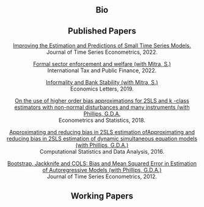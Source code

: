 <center><h2> Bio</h2></center>

  

<center><h2> Published Papers</h2></center>
<p><center><a href="doi:10.1515/jtse-2021-0051">Improving the Estimation and Predictions of Small Time Series Models.</a> <br>
  Journal of Time Series Econometrics, 2022. </center></p>  

<p><center><a href="doi:10.1007/s10797-022-09725-1">Formal sector enforcement and welfare (with Mitra, S.)</a> <br>
International Tax and Public Finance, 2022.
</center></p>  

<p><center><a href="doi:10.1016/j.econlet.2019.06.012">Informality and Bank Stability (with Mitra, S.)</a> <br> 
  Economics Letters, 2019.</center></p> 

<p><center><a href="hdoi:10.1016/j.ecosta.2017.06.002">On the use of higher order bias approximations for 2SLS and k -class estimators with non-normal disturbances and many instruments (with Phillips, G.D.A.</a>  <br>
Econometrics and Statistics, 2018.   </center></p>  

<p><center><a href="doi:10.1016/j.csda.2015.11.011">Approximating and reducing bias in 2SLS estimation ofApproximating and reducing bias in 2SLS estimation of dynamic simultaneous equation models (with Phillips, G.D.A.)</a> <br>
 Computational Statistics and Data Analysis, 2016. </center></p> 

<p><center><a href="doi:10.1515/1941-1928.1122">Bootstrap, Jackknife and COLS: Bias and Mean Squared Error in Estimation of Autoregressive Models (with Phillips, G.D.A.)</a> <br>
Journal of Time Series Econometrics, 2012.  </center></p>  

<center><h2> Working Papers</h2></center>

 
